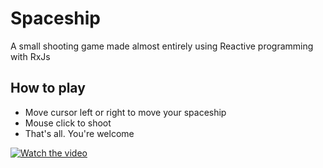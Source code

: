 # Spaceship

A small shooting game made almost entirely using Reactive programming with RxJs

## How to play
- Move cursor left or right to move your spaceship
- Mouse click to shoot
- That's all. You're welcome

[![Watch the video](https://img.youtube.com/vi/RsMoOq6nvxo/maxresdefault.jpg)](https://youtu.be/RsMoOq6nvxo)
